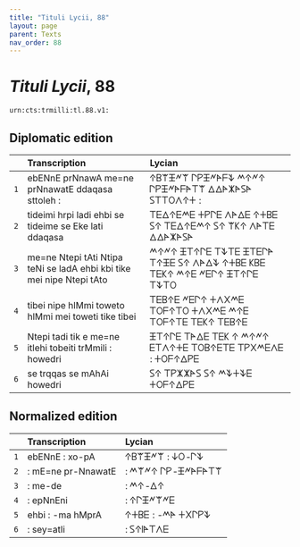 ```yaml
---
title: "Tituli Lycii, 88"
layout: page
parent: Texts
nav_order: 88
---
```




# *Tituli Lycii*, 88




`urn:cts:trmilli:tl.88.v1:`

## Diplomatic edition

|  | Transcription | Lycian |
| :---: | :------ | :------ |
| `1` | ebENnE prNnawA me=ne prNnawatE ddaqasa sttoleh : | 𐊁𐊂𐊚𐊑𐊏𐊚 𐊓𐊕𐊑𐊏𐊀𐊇𐊙 𐊎𐊁𐊏𐊁 𐊓𐊕𐊑𐊏𐊀𐊇𐊀𐊗𐊚 𐊅𐊅𐊀𐊌𐊀𐊖𐊀 𐊖𐊗𐊗𐊒𐊍𐊁𐊛 : |
| `2` | tideimi hrpi ladi ehbi se tideime se Eke lati ddaqasa | 𐊗𐊆𐊅𐊁𐊆𐊎𐊆 𐊛𐊕𐊓𐊆 𐊍𐊀𐊅𐊆 𐊁𐊛𐊂𐊆 𐊖𐊁 𐊗𐊆𐊅𐊁𐊆𐊎𐊁 𐊖𐊁 𐊚𐊋𐊁 𐊍𐊀𐊗𐊆 𐊅𐊅𐊀𐊌𐊀𐊖𐊀 |
| `3` | me=ne Ntepi tAti Ntipa teNi se ladA ehbi kbi tike mei nipe Ntepi tAto | 𐊎𐊁𐊏𐊁 𐊑𐊗𐊁𐊓𐊆 𐊗𐊙𐊗𐊆 𐊑𐊗𐊆𐊓𐊀 𐊗𐊁𐊑𐊆 𐊖𐊁 𐊍𐊀𐊅𐊙 𐊁𐊛𐊂𐊆 𐊋𐊂𐊆 𐊗𐊆𐊋𐊁 𐊎𐊁𐊆 𐊏𐊆𐊓𐊁 𐊑𐊗𐊁𐊓𐊆 𐊗𐊙𐊗𐊒 |
| `4` | tibei nipe hlMmi toweto hlMmi mei toweti tike tibei | 𐊗𐊆𐊂𐊁𐊆 𐊏𐊆𐊓𐊁 𐊛𐊍𐊐𐊎𐊆 𐊗𐊒𐊇𐊁𐊗𐊒 𐊛𐊍𐊐𐊎𐊆 𐊎𐊁𐊆 𐊗𐊒𐊇𐊁𐊗𐊆 𐊗𐊆𐊋𐊁 𐊗𐊆𐊂𐊁𐊆 |
| `5` | Ntepi tadi tik e me=ne itlehi tobeiti trMmili : howedri | 𐊑𐊗𐊁𐊓𐊆 𐊗𐊀𐊅𐊆 𐊗𐊆𐊋 𐊁 𐊎𐊁𐊏𐊁 𐊆𐊗𐊍𐊁𐊛𐊆 𐊗𐊒𐊂𐊁𐊆𐊗𐊆 𐊗𐊕𐊐𐊎𐊆𐊍𐊆 : 𐊛𐊒𐊇𐊁𐊅𐊕𐊆 |
| `6` | se trqqas se mAhAi howedri | 𐊖𐊁 𐊗𐊕𐊌𐊌𐊀𐊖 𐊖𐊁 𐊎𐊙𐊛𐊙𐊆 𐊛𐊒𐊇𐊁𐊅𐊕𐊆 |

## Normalized edition

|  | Transcription | Lycian |
| :---: | :------ | :------ |
| `1` | ebENnE : xo-pA | 𐊁𐊂𐊚𐊑𐊏𐊚 : 𐊜𐊒-𐊓𐊙 |
| `2` | : mE=ne pr-NnawatE | : 𐊎𐊚𐊏𐊁 𐊓𐊕-𐊑𐊏𐊀𐊇𐊀𐊗𐊚 |
| `3` | : me-de | : 𐊎𐊁-𐊅𐊁 |
| `4` | : epNnEni | : 𐊁𐊓𐊑𐊏𐊚𐊏𐊆 |
| `5` | ehbi : -ma hMprA | 𐊁𐊛𐊂𐊆 : -𐊎𐊀 𐊛𐊐𐊓𐊕𐊙 |
| `6` | : sey=atli | : 𐊖𐊁𐊊𐊀𐊗𐊍𐊆 |